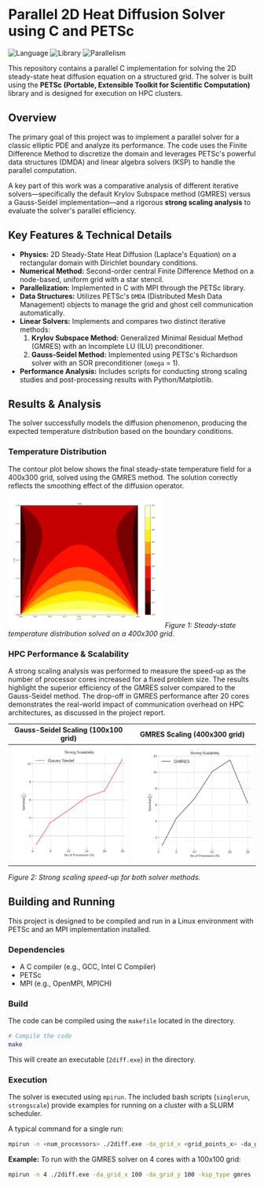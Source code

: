 # Parallel 2D Heat Diffusion Solver using C and PETSc

![Language](https://img.shields.io/badge/Language-C-blue.svg)
![Library](https://img.shields.io/badge/Library-PETSc-orange.svg)
![Parallelism](https://img.shields.io/badge/Parallelism-MPI-green.svg)

This repository contains a parallel C implementation for solving the 2D steady-state heat diffusion equation on a structured grid. The solver is built using the **PETSc (Portable, Extensible Toolkit for Scientific Computation)** library and is designed for execution on HPC clusters.

## Overview

The primary goal of this project was to implement a parallel solver for a classic elliptic PDE and analyze its performance. The code uses the Finite Difference Method to discretize the domain and leverages PETSc's powerful data structures (DMDA) and linear algebra solvers (KSP) to handle the parallel computation.

A key part of this work was a comparative analysis of different iterative solvers—specifically the default Krylov Subspace method (GMRES) versus a Gauss-Seidel implementation—and a rigorous **strong scaling analysis** to evaluate the solver's parallel efficiency.

## Key Features & Technical Details

*   **Physics:** 2D Steady-State Heat Diffusion (Laplace's Equation) on a rectangular domain with Dirichlet boundary conditions.
*   **Numerical Method:** Second-order central Finite Difference Method on a node-based, uniform grid with a star stencil.
*   **Parallelization:** Implemented in C with MPI through the PETSc library.
*   **Data Structures:** Utilizes PETSc's `DMDA` (Distributed Mesh Data Management) objects to manage the grid and ghost cell communication automatically.
*   **Linear Solvers:** Implements and compares two distinct iterative methods:
    1.  **Krylov Subspace Method:** Generalized Minimal Residual Method (GMRES) with an Incomplete LU (ILU) preconditioner.
    2.  **Gauss-Seidel Method:** Implemented using PETSc's Richardson solver with an SOR preconditioner (`omega` = 1).
*   **Performance Analysis:** Includes scripts for conducting strong scaling studies and post-processing results with Python/Matplotlib.

## Results & Analysis

The solver successfully models the diffusion phenomenon, producing the expected temperature distribution based on the boundary conditions.

### Temperature Distribution

The contour plot below shows the final steady-state temperature field for a 400x300 grid, solved using the GMRES method. The solution correctly reflects the smoothing effect of the diffusion operator.

![Steady-State Temperature Contour](t_contours.png)
*Figure 1: Steady-state temperature distribution solved on a 400x300 grid.*

### HPC Performance & Scalability

A strong scaling analysis was performed to measure the speed-up as the number of processor cores increased for a fixed problem size. The results highlight the superior efficiency of the GMRES solver compared to the Gauss-Seidel method. The drop-off in GMRES performance after 20 cores demonstrates the real-world impact of communication overhead on HPC architectures, as discussed in the project report.

| Gauss-Seidel Scaling (100x100 grid) | GMRES Scaling (400x300 grid) |
| :---: | :---: |
| ![Gauss-Seidel Scaling](gs_speedup.png) | ![GMRES Scaling](gmres_speedup.png) |
*Figure 2: Strong scaling speed-up for both solver methods.*

## Building and Running

This project is designed to be compiled and run in a Linux environment with PETSc and an MPI implementation installed.

### Dependencies
*   A C compiler (e.g., GCC, Intel C Compiler)
*   PETSc
*   MPI (e.g., OpenMPI, MPICH)

### Build
The code can be compiled using the `makefile` located in the directory.
```bash
# Compile the code
make
```
This will create an executable (`2diff.exe`) in the directory.

### Execution
The solver is executed using `mpirun`. The included bash scripts (`singlerun`, `strongscale`) provide examples for running on a cluster with a SLURM scheduler.

A typical command for a single run:
```bash
mpirun -n <num_processors> ./2diff.exe -da_grid_x <grid_points_x> -da_grid_y <grid_points_y> -ksp_type <solver_type>
```
**Example:** To run with the GMRES solver on 4 cores with a 100x100 grid:
```bash
mpirun -n 4 ./2diff.exe -da_grid_x 100 -da_grid_y 100 -ksp_type gmres -ksp_monitor
```
